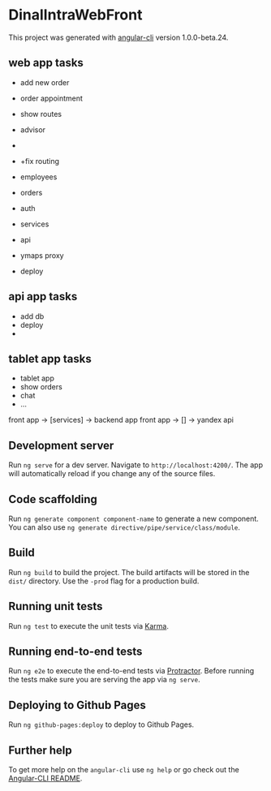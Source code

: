 # DinalIntraWebFront

This project was generated with [angular-cli](https://github.com/angular/angular-cli) version 1.0.0-beta.24.

## web app tasks

- add new order
- order appointment
- show routes
- advisor
- 

- +fix routing
- employees
- orders
- auth
- services
- api
- ymaps proxy
- deploy


## api app tasks

- add db
- deploy
- 


## tablet app tasks
- tablet app
- show orders
- chat
- ...

front app -> [services] -> backend app
front app -> [] -> yandex api


## Development server
Run `ng serve` for a dev server. Navigate to `http://localhost:4200/`. The app will automatically reload if you change any of the source files.

## Code scaffolding

Run `ng generate component component-name` to generate a new component. You can also use `ng generate directive/pipe/service/class/module`.

## Build

Run `ng build` to build the project. The build artifacts will be stored in the `dist/` directory. Use the `-prod` flag for a production build.

## Running unit tests

Run `ng test` to execute the unit tests via [Karma](https://karma-runner.github.io).

## Running end-to-end tests

Run `ng e2e` to execute the end-to-end tests via [Protractor](http://www.protractortest.org/).
Before running the tests make sure you are serving the app via `ng serve`.

## Deploying to Github Pages

Run `ng github-pages:deploy` to deploy to Github Pages.

## Further help

To get more help on the `angular-cli` use `ng help` or go check out the [Angular-CLI README](https://github.com/angular/angular-cli/blob/master/README.md).
